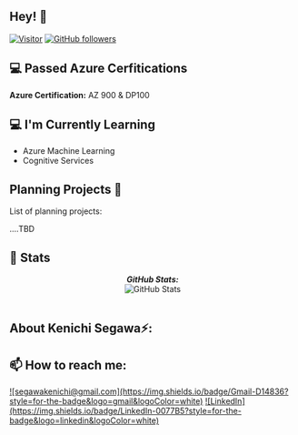 <h2>Hey! 👋</h2>
<!-- <h2 align='center'>Kenichi @ kenichi-segawa</h2>
<p align='center'><b>Graduate Student at University of Missouri - Saint Louis</b></p> -->

[![Visitor](https://visitor-badge.laobi.icu/badge?page_id=kenichi-segawa.kenichi-segawa)](https://github.com/kenichi-segawa) [![GitHub followers](https://img.shields.io/github/followers/kenichi-segawa.svg?style=social&label=Follow)](https://github.com/kenichi-segawa?tab=followers)

<!-- 
I'm Kenichi Segawa! 
- <i>2022 Alumini:</i> MS Information Systems & Technology from University of Missouri - Saint Louis
- <i>Previouly:</i> Associate ML Engineer @ [FinLocker](https://finlocker.com/about-finlocker/) 
- <i>Currently:</i> Data&AI Cloud Solution Architect @ [Microsoft](https://azure.microsoft.com/en-us/) -->

<h2>💻 Passed Azure Cerfitications</h2>

__Azure Certification:__
AZ 900 & DP100

<h2>💻 I'm Currently Learning</h2>

- Azure Machine Learning
- Cognitive Services

<h2>Planning Projects 💯</h2>

List of planning projects:

....TBD

<!-- __Check out my GitHub repository:__

<div>
  <p>
    <a href="https://github.com/kenichi-segawa/PyCalendly">
      <img src="https://github-readme-stats.vercel.app/api/pin/?username=kenichi-segawa&repo=PyCalendly" alt="GitHub Stats" />
    </a>
    <a href="https://github.com/kenichi-segawa/100MLProjects">
      <img src="https://github-readme-stats.vercel.app/api/pin/?username=kenichi-segawa&repo=100MLProjects" alt="GitHub Stats" />
    </a>
  </p>
</div> -->

<h2>👀 Stats</h2>

<div>
<!--   <p align="center">
    <b><em>Now listening to:</em></b> <br/>
    <img src="https://spotify-github-profile.vercel.app/api/view?uid=lakshmanan.meiyappan&cover_image=true&theme=novatorem" alt="Now Listenting to" />
  </p> -->
  
  <p align="center">
  <b><em>GitHub Stats:</em></b> <br/>
    <img src="https://github-readme-stats.vercel.app/api?username=kenichi-segawa&show_icons=true" alt="GitHub Stats" /> <br/><br/>
  </p>
</div>

<h2> About Kenichi Segawa⚡:</h2>

<!-- I'm a data science enthusiast working as a Data and AI Cloud Solutions Architect at Microsoft in St. Louis, Missouri. My goal is to help everyone on their data and AI adoption journey. Outside of Tech, I enjoy playing with my dog and cats, play badminton, and hunting for good coffee shops out there! If you're near St. Louis, write an email and let's meet for coffee!--!>


<h2>📫 How to reach me:</h2>


<a href="mailto:segawakenichi@gmail.com">![segawakenichi@gmail.com](https://img.shields.io/badge/Gmail-D14836?style=for-the-badge&logo=gmail&logoColor=white)</a> 

<a href="https://www.linkedin.com/in/kenichi-segawa/">![LinkedIn](https://img.shields.io/badge/LinkedIn-0077B5?style=for-the-badge&logo=linkedin&logoColor=white)</a>



<!--
**kenichi-segawa/kenichi-segawa** is a ✨ _special_ ✨ repository because its `README.md` (this file) appears on your GitHub profile.

Here are some ideas to get you started:

- 🔭 I’m currently working on ...
- 🌱 I’m currently learning ...
- 👯 I’m looking to collaborate on ...
- 🤔 I’m looking for help with ...
- 💬 Ask me about ...
- 📫 How to reach me: ...
- 😄 Pronouns: ...
- ⚡ Fun fact: ...
-->
